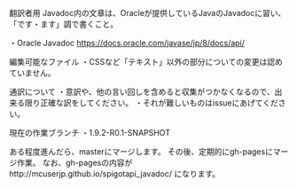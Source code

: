 翻訳者用
Javadoc内の文章は、Oracleが提供しているJavaのJavadocに習い、「です・ます」調で書くこと。

・Oracle Javadoc
https://docs.oracle.com/javase/jp/8/docs/api/

編集可能なファイル
・CSSなど「テキスト」以外の部分についての変更は認めていません。

通訳について
・意訳や、他の言い回しを含めると収集がつかなくなるので、出来る限り正確な訳をしてください。
・それが難しいものはissueにあげてください。

現在の作業ブランチ
・1.9.2-R0.1-SNAPSHOT

ある程度進んだら、masterにマージします。
その後、定期的にgh-pagesにマージ作業。
なお、gh-pagesの内容がhttp://mcuserjp.github.io/spigotapi_javadoc/ になります。
